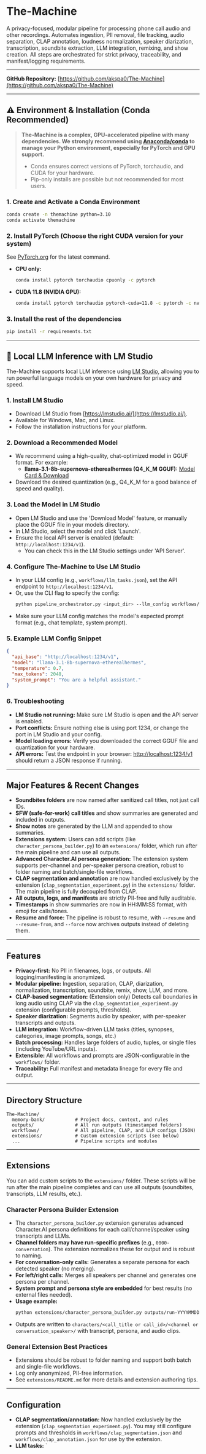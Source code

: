 # The-Machine

A privacy-focused, modular pipeline for processing phone call audio and other recordings. Automates ingestion, PII removal, file tracking, audio separation, CLAP annotation, loudness normalization, speaker diarization, transcription, soundbite extraction, LLM integration, remixing, and show creation. All steps are orchestrated for strict privacy, traceability, and manifest/logging requirements.

---

**GitHub Repository:** [https://github.com/akspa0/The-Machine](https://github.com/akspa0/The-Machine)

---

## ⚠️ Environment & Installation (Conda Recommended)

> **The-Machine is a complex, GPU-accelerated pipeline with many dependencies. We strongly recommend using [Anaconda/conda](https://docs.conda.io/en/latest/) to manage your Python environment, especially for PyTorch and GPU support.**
>
> - Conda ensures correct versions of PyTorch, torchaudio, and CUDA for your hardware.
> - Pip-only installs are possible but not recommended for most users.

### 1. Create and Activate a Conda Environment
```sh
conda create -n themachine python=3.10
conda activate themachine
```

### 2. Install PyTorch (Choose the right CUDA version for your system)
See [PyTorch.org](https://pytorch.org/get-started/locally/) for the latest command.
- **CPU only:**
  ```sh
  conda install pytorch torchaudio cpuonly -c pytorch
  ```
- **CUDA 11.8 (NVIDIA GPU):**
  ```sh
  conda install pytorch torchaudio pytorch-cuda=11.8 -c pytorch -c nvidia
  ```

### 3. Install the rest of the dependencies
```sh
pip install -r requirements.txt
```

---

## 🧠 Local LLM Inference with LM Studio

The-Machine supports local LLM inference using [LM Studio](https://lmstudio.ai/), allowing you to run powerful language models on your own hardware for privacy and speed.

### 1. Install LM Studio
- Download LM Studio from [https://lmstudio.ai/](https://lmstudio.ai/).
- Available for Windows, Mac, and Linux.
- Follow the installation instructions for your platform.

### 2. Download a Recommended Model
- We recommend using a high-quality, chat-optimized model in GGUF format. For example:
  - **llama-3.1-8b-supernova-etherealhermes (Q4_K_M GGUF):** [Model Card & Download](https://huggingface.co/etherealhermes/llama-3.1-8b-supernova-etherealhermes-GGUF)
- Download the desired quantization (e.g., Q4_K_M for a good balance of speed and quality).

### 3. Load the Model in LM Studio
- Open LM Studio and use the 'Download Model' feature, or manually place the GGUF file in your models directory.
- In LM Studio, select the model and click 'Launch'.
- Ensure the local API server is enabled (default: `http://localhost:1234/v1`).
  - You can check this in the LM Studio settings under 'API Server'.

### 4. Configure The-Machine to Use LM Studio
- In your LLM config (e.g., `workflows/llm_tasks.json`), set the API endpoint to `http://localhost:1234/v1`.
- Or, use the CLI flag to specify the config:
  ```sh
  python pipeline_orchestrator.py <input_dir> --llm_config workflows/llm_tasks.json
  ```
- Make sure your LLM config matches the model's expected prompt format (e.g., chat template, system prompt).

### 5. Example LLM Config Snippet
```json
{
  "api_base": "http://localhost:1234/v1",
  "model": "llama-3.1-8b-supernova-etherealhermes",
  "temperature": 0.7,
  "max_tokens": 2048,
  "system_prompt": "You are a helpful assistant."
}
```

### 6. Troubleshooting
- **LM Studio not running:** Make sure LM Studio is open and the API server is enabled.
- **Port conflicts:** Ensure nothing else is using port 1234, or change the port in LM Studio and your config.
- **Model loading errors:** Verify you downloaded the correct GGUF file and quantization for your hardware.
- **API errors:** Test the endpoint in your browser: [http://localhost:1234/v1](http://localhost:1234/v1) should return a JSON response if running.

---

## Major Features & Recent Changes
- **Soundbites folders** are now named after sanitized call titles, not just call IDs.
- **SFW (safe-for-work) call titles** and show summaries are generated and included in outputs.
- **Show notes** are generated by the LLM and appended to show summaries.
- **Extensions system:** Users can add scripts (like `character_persona_builder.py`) to an `extensions/` folder, which run after the main pipeline and can use all outputs.
- **Advanced Character.AI persona generation:** The extension system supports per-channel and per-speaker persona creation, robust to folder naming and batch/single-file workflows.
- **CLAP segmentation and annotation** are now handled exclusively by the extension (`clap_segmentation_experiment.py`) in the `extensions/` folder. The main pipeline is fully decoupled from CLAP.
- **All outputs, logs, and manifests** are strictly PII-free and fully auditable.
- **Timestamps** in show summaries are now in HH:MM:SS format, with emoji for calls/tones.
- **Resume and force:** The pipeline is robust to resume, with `--resume` and `--resume-from`, and `--force` now archives outputs instead of deleting them.

---

## Features
- **Privacy-first:** No PII in filenames, logs, or outputs. All logging/manifesting is anonymized.
- **Modular pipeline:** Ingestion, separation, CLAP, diarization, normalization, transcription, soundbite, remix, show, LLM, and more.
- **CLAP-based segmentation:** (Extension only) Detects call boundaries in long audio using CLAP via the `clap_segmentation_experiment.py` extension (configurable prompts, thresholds).
- **Speaker diarization:** Segments audio by speaker, with per-speaker transcripts and outputs.
- **LLM integration:** Workflow-driven LLM tasks (titles, synopses, categories, image prompts, songs, etc.)
- **Batch processing:** Handles large folders of audio, tuples, or single files (including YouTube/URL inputs).
- **Extensible:** All workflows and prompts are JSON-configurable in the `workflows/` folder.
- **Traceability:** Full manifest and metadata lineage for every file and output.

---

## Directory Structure
```
The-Machine/
  memory-bank/           # Project docs, context, and rules
  outputs/               # All run outputs (timestamped folders)
  workflows/             # All pipeline, CLAP, and LLM configs (JSON)
  extensions/            # Custom extension scripts (see below)
  ...                    # Pipeline scripts and modules
```

---

## Extensions

You can add custom scripts to the `extensions/` folder. These scripts will be run after the main pipeline completes and can use all outputs (soundbites, transcripts, LLM results, etc.).

### Character Persona Builder Extension

- The `character_persona_builder.py` extension generates advanced Character.AI persona definitions for each call/channel/speaker using transcripts and LLMs.
- **Channel folders may have run-specific prefixes** (e.g., `0000-conversation`). The extension normalizes these for output and is robust to naming.
- **For conversation-only calls:** Generates a separate persona for each detected speaker (no merging).
- **For left/right calls:** Merges all speakers per channel and generates one persona per channel.
- **System prompt and persona style are embedded** for best results (no external files needed).
- **Usage example:**
  ```sh
  python extensions/character_persona_builder.py outputs/run-YYYYMMDD-HHMMSS --llm-config workflows/llm_tasks.json
  ```
- Outputs are written to `characters/<call_title or call_id>/<channel or conversation_speaker>/` with transcript, persona, and audio clips.

### General Extension Best Practices
- Extensions should be robust to folder naming and support both batch and single-file workflows.
- Log only anonymized, PII-free information.
- See `extensions/README.md` for more details and extension authoring tips.

---

## Configuration
- **CLAP segmentation/annotation:** Now handled exclusively by the extension (`clap_segmentation_experiment.py`). You may still configure prompts and thresholds in `workflows/clap_segmentation.json` and `workflows/clap_annotation.json` for use by the extension.
- **LLM tasks:** `